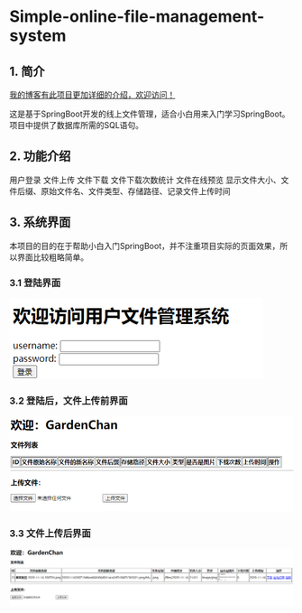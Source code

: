 # Simple-online-file-management-system

## 1. 简介
[我的博客有此项目更加详细的介绍，欢迎访问！](https://blog.csdn.net/weixin_44870909?spm=1000.2115.3001.5113)

这是基于SpringBoot开发的线上文件管理，适合小白用来入门学习SpringBoot。
项目中提供了数据库所需的SQL语句。
## 2. 功能介绍
用户登录
文件上传
文件下载
文件下载次数统计
文件在线预览
显示文件大小、文件后缀、原始文件名、文件类型、存储路径、记录文件上传时间

## 3. 系统界面
本项目的目的在于帮助小白入门SpringBoot，并不注重项目实际的页面效果，所以界面比较粗略简单。
### 3.1 登陆界面
![](https://github.com/GardenChan/Simple-online-file-management-system/blob/main/%E5%B1%8F%E5%B9%95%E6%88%AA%E5%9B%BE%202020-11-16%20200632.png)

### 3.2 登陆后，文件上传前界面
![](https://github.com/GardenChan/Simple-online-file-management-system/blob/main/%E5%B1%8F%E5%B9%95%E6%88%AA%E5%9B%BE%202020-11-16%20200704.png)

### 3.3 文件上传后界面
![](https://github.com/GardenChan/Simple-online-file-management-system/blob/main/%E5%B1%8F%E5%B9%95%E6%88%AA%E5%9B%BE%202020-11-16%20200731.png)


